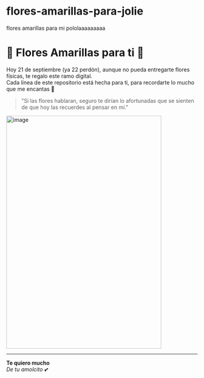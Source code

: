 # flores-amarillas-para-jolie
flores amarillas para mi pololaaaaaaaaa
# 🌼 Flores Amarillas para ti 🌼

Hoy 21 de septiembre (ya 22 perdón), aunque no pueda entregarte flores físicas, te regalo este ramo digital.  
Cada línea de este repositorio está hecha para ti, para recordarte lo mucho que me encantas 💛  


> "Si las flores hablaran, seguro te dirían lo afortunadas que se sienten de que hoy las recuerdes al pensar en mí."  



<img width="408" height="612" alt="image" src="https://github.com/user-attachments/assets/794c3ced-3848-4c39-93b2-df6f237ac32a" />

---
**Te quiero mucho**  
*De tu amolcito 💕*
